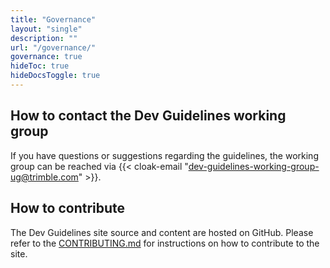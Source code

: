```yaml
---
title: "Governance"
layout: "single"
description: ""
url: "/governance/"
governance: true
hideToc: true
hideDocsToggle: true
---
```


## How to contact the Dev Guidelines working group

If you have questions or suggestions regarding the guidelines, the working group can be reached via {{< cloak-email "dev-guidelines-working-group-ug@trimble.com" >}}.

## How to contribute

The Dev Guidelines site source and content are hosted on GitHub. Please refer to the [CONTRIBUTING.md](https://github.com/trimble-oss/devguide/blob/main/CONTRIBUTING.md) for instructions on how to contribute to the site.
